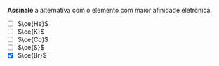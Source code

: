 **Assinale** a alternativa com o elemento com maior afinidade eletrônica.

- [ ] $\ce{He}$
- [ ] $\ce{K}$
- [ ] $\ce{Co}$
- [ ] $\ce{S}$
- [x] $\ce{Br}$
